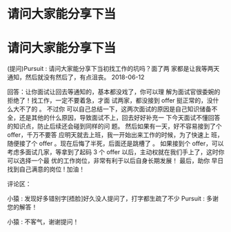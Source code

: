 # 请问大家能分享下当

# 请问大家能分享下当

(提问)Pursuit : 请问大家能分享下当初找工作的坑吗？面了两 家都是让我等两天通知，然后就没有然后了，有点沮丧。 2018-06-12

回答：让你面试让回去等通知的，基本都没戏了，你可以理 解为面试官很委婉的拒绝了！找工作，一定不要着急，才面 试两家，都没接到 offer 挺正常的，没什么大不了的 。 不过你 可以自己总结一下，这两次面试的原因是自己知识储备不 全，还是其他的什么原因，导致面试不上，回去好好补充一 下今天面试不懂回答的知识点，防止后续还会碰到同样的问 题。 然后如果有一天，好不容易接到了个 offer，千万不要答 应明天就去上班，我一开始出来工作的时候，为了快速上 班，随便接了个 offer 。现在后悔了半死，后面还是跳槽了 。 如果接到个 offer，可以考虑多面试几家，等拿到了起码 3 个 offer 以后，主动权就在我们手上了，这时你可以选择一个最 优的工作岗位，非常有利于以后自身长期发展！ 最后，助你 早日找到自己满意的岗位 ! 加油！

评论区：

小猿 : 发现好多错别字[捂脸]好久没人提问了，打字都生疏了不少 Pursuit : 多谢您的解答！

小猿 : 不客气，谢谢提问！